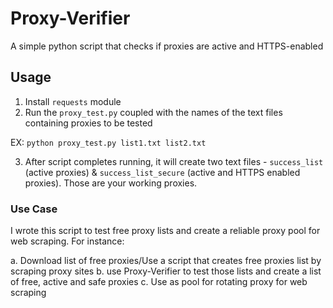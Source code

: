 # Proxy-Verifier
 A simple python script that checks if proxies are active and HTTPS-enabled 
 
 ## Usage
 1. Install `requests` module
2. Run the `proxy_test.py` coupled with the names of the text files containing proxies to be tested

EX: `python proxy_test.py list1.txt list2.txt`

3. After script completes running, it will create two text files - `success_list` (active proxies) & `success_list_secure` (active and HTTPS enabled proxies). Those are your working proxies. 

### Use Case

I wrote this script to test free proxy lists and create a reliable proxy pool for web scraping. For instance:

a. Download list of free proxies/Use a script that creates free proxies list by scraping proxy sites
b. use Proxy-Verifier to test those lists and create a list of free, active and safe proxies
c. Use as pool for rotating proxy for web scraping
